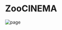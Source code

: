 # ZooCINEMA

<img src="https://user-images.githubusercontent.com/115362203/235311495-24816672-453c-4e32-8ec3-449536c3dac0.png" alt="page"/>
